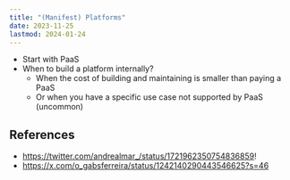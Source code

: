 ```yaml
---
title: "(Manifest) Platforms"
date: 2023-11-25
lastmod: 2024-01-24
---
```

- Start with PaaS
- When to build a platform internally?
	- When the cost of building and maintaining is smaller than paying a PaaS
	- Or when you have a specific use case not supported by PaaS (uncommon)
## References
- https://twitter.com/andrealmar_/status/1721962350754836859!
- https://x.com/o_gabsferreira/status/1242140290443546625?s=46
